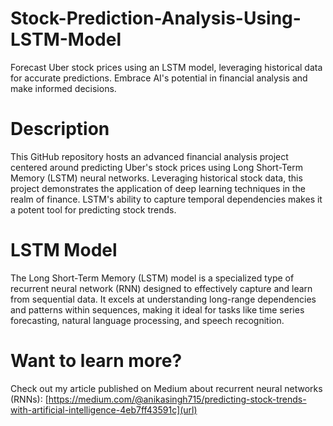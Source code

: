 # Stock-Prediction-Analysis-Using-LSTM-Model
Forecast Uber stock prices using an LSTM model, leveraging historical data for accurate predictions. Embrace AI's potential in financial analysis and make informed decisions.

# Description
This GitHub repository hosts an advanced financial analysis project centered around predicting Uber's stock prices using Long Short-Term Memory (LSTM) neural networks. Leveraging historical stock data, this project demonstrates the application of deep learning techniques in the realm of finance. LSTM's ability to capture temporal dependencies makes it a potent tool for predicting stock trends.

# LSTM Model
The Long Short-Term Memory (LSTM) model is a specialized type of recurrent neural network (RNN) designed to effectively capture and learn from sequential data. It excels at understanding long-range dependencies and patterns within sequences, making it ideal for tasks like time series forecasting, natural language processing, and speech recognition.

# Want to learn more?
Check out my article published on Medium about recurrent neural networks (RNNs): [https://medium.com/@anikasingh715/predicting-stock-trends-with-artificial-intelligence-4eb7ff43591c](url)
